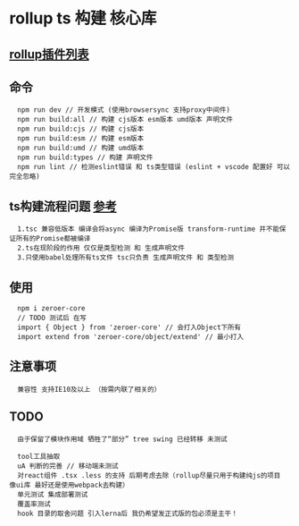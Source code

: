 # rollup ts 构建 核心库
## [rollup插件列表](https://github.com/rollup/awesome)
## 命令
```
  npm run dev // 开发模式 (使用browsersync 支持proxy中间件)
  npm run build:all // 构建 cjs版本 esm版本 umd版本 声明文件
  npm run build:cjs // 构建 cjs版本
  npm run build:esm // 构建 esm版本
  npm run build:umd // 构建 umd版本
  npm run build:types // 构建 声明文件
  npm run lint // 检测eslint错误 和 ts类型错误 (eslint + vscode 配置好 可以完全忽略)
```
## ts构建流程问题 [参考](https://github.com/Microsoft/TypeScript-Babel-Starter#readme)
```
  1.tsc 兼容低版本 编译会将async 编译为Promise版 transform-runtime 并不能保证所有的Promise都被编译
  2.ts在现阶段的作用 仅仅是类型检测 和 生成声明文件
  3.只使用babel处理所有ts文件 tsc只负责 生成声明文件 和 类型检测
```
## 使用
```
  npm i zeroer-core
  // TODO 测试后 在写
  import { Object } from 'zeroer-core' // 会打入Object下所有
  import extend from 'zeroer-core/object/extend' // 最小打入
```
## 注意事项
```
  兼容性 支持IE10及以上 （按需内联了相关的）
```
## TODO
```
  由于保留了模块作用域 牺牲了“部分” tree swing 已经转移 未测试

  tool工具抽取
  uA 判断的完善 // 移动端未测试
  对react组件 .tsx .less 的支持 后期考虑去除（rollup尽量只用于构建纯js的项目 像ui库 最好还是使用webpack去构建）
  单元测试 集成部署测试
  覆盖率测试
  hook 目录的取舍问题 引入lerna后 我仍希望发正式版的包必须是主干！
```
